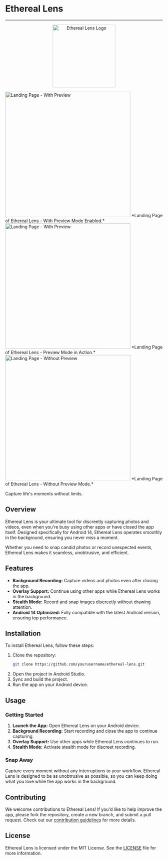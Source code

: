 # Ethereal Lens

---

<p align="center">
  <img src="https://github.com/user-attachments/assets/9f69d53e-26a5-4b93-9a40-78361299d9f5" alt="Ethereal Lens Logo" width="200"/>
</p>


<img src="https://github.com/user-attachments/assets/74d3d75a-002a-4a9c-854b-f8ff884b5d95" alt="Landing Page - With Preview" width="400"/>
*Landing Page of Ethereal Lens - With Preview Mode Enabled.*


<img src="https://github.com/user-attachments/assets/8554ae57-3334-4633-82f7-94504f17c6ce" alt="Landing Page - With Preview" width="400"/>
*Landing Page of Ethereal Lens - Preview Mode in Action.*


<img src="https://github.com/user-attachments/assets/49d2126e-9a60-4b7f-8d8c-107d22314c7d" alt="Landing Page - Without Preview" width="400"/>
*Landing Page of Ethereal Lens - Without Preview Mode.*

Capture life's moments without limits.

## Overview

Ethereal Lens is your ultimate tool for discreetly capturing photos and videos, even when you're busy using other apps or have closed the app itself. Designed specifically for Android 14, Ethereal Lens operates smoothly in the background, ensuring you never miss a moment.

Whether you need to snap candid photos or record unexpected events, Ethereal Lens makes it seamless, unobtrusive, and efficient.

## Features

- **Background Recording:** Capture videos and photos even after closing the app.
- **Overlay Support:** Continue using other apps while Ethereal Lens works in the background.
- **Stealth Mode:** Record and snap images discreetly without drawing attention.
- **Android 14 Optimized:** Fully compatible with the latest Android version, ensuring top performance.

## Installation

To install Ethereal Lens, follow these steps:

1. Clone the repository:
    ```bash
    git clone https://github.com/yourusername/ethereal-lens.git
    ```
2. Open the project in Android Studio.
3. Sync and build the project.
4. Run the app on your Android device.

## Usage

### Getting Started

1. **Launch the App:** Open Ethereal Lens on your Android device.
2. **Background Recording:** Start recording and close the app to continue capturing.
3. **Overlay Support:** Use other apps while Ethereal Lens continues to run.
4. **Stealth Mode:** Activate stealth mode for discreet recording.

### Snap Away

Capture every moment without any interruptions to your workflow. Ethereal Lens is designed to be as unobtrusive as possible, so you can keep doing what you love while the app works in the background.

## Contributing

We welcome contributions to Ethereal Lens! If you'd like to help improve the app, please fork the repository, create a new branch, and submit a pull request. Check out our [contribution guidelines](CONTRIBUTING.md) for more details.

## License

Ethereal Lens is licensed under the MIT License. See the [LICENSE](LICENSE) file for more information.
